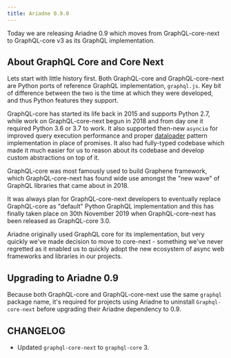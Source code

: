 ```yaml
---
title: Ariadne 0.9.0
---
```


Today we are releasing Ariadne 0.9 which moves from GraphQL-core-next to GraphQL-core v3 as its GraphQL implementation.


<!--truncate-->


## About GraphQL Core and Core Next

Lets start with little history first. Both GraphQL-core and GraphQL-core-next are Python ports of reference GraphQL implementation, `graphql.js`. Key bit of difference between the two is the time at which they were developed, and thus Python features they support.

GraphQL-core has started its life back in 2015 and supports Python 2.7, while work on GraphQL-core-next begun in 2018 and from day one it required Python 3.6 or 3.7 to work. It also supported then-new `asyncio` for improved query execution performance and proper [dataloader](https://github.com/syrusakbary/aiodataloader) pattern implementation in place of promises. It also had fully-typed codebase which made it much easier for us to reason about its codebase and develop custom abstractions on top of it.

GraphQL-core was most famously used to build Graphene framework, which GraphQL-core-next has found wide use amongst the "new wave" of GraphQL libraries that came about in 2018.

It was always plan for GraphQL-core-next developers to eventually replace GraphQL-core as "default" Python GraphQL implementation and this has finally taken place on 30th November 2019 when GraphQL-core-next has been released as GraphQL-core 3.0.

Ariadne originally used GraphQL core for its implementation, but very quickly we've made decision to move to core-next - something we've never regretted as it enabled us to quickly adopt the new ecosystem of async web frameworks and libraries in our projects.


## Upgrading to Ariadne 0.9

Because both GraphQL-core and GraphQL-core-next use the same `graphql` package name, it's required for projects using Ariadne to uninstall `Graphql-core-next` before upgrading their Ariadne dependency to 0.9.


## CHANGELOG

- Updated `graphql-core-next` to `graphql-core` 3.